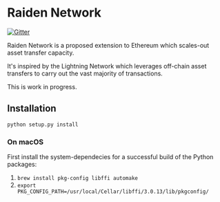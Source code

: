 # Raiden Network

[![Gitter](https://badges.gitter.im/Join%20Chat.svg)](https://gitter.im/brainbot-com/raiden?utm_source=badge&utm_medium=badge&utm_campaign=pr-badge)

Raiden Network is a proposed extension to Ethereum which scales-out asset transfer capacity.

It's inspired by the Lightning Network which leverages off-chain asset transfers to carry out the vast majority of transactions.

This is work in progress.

## Installation

`python setup.py install`

### On macOS
First install the system-dependecies for a successful build of the Python packages:

1. `brew install pkg-config libffi automake`
2. `export PKG_CONFIG_PATH=/usr/local/Cellar/libffi/3.0.13/lib/pkgconfig/`
